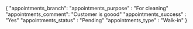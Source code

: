 {
    "appointments_branch":
    "appointments_purpose" : "For cleaning"
    "appointments_comment": "Customer is goood"
    "appointments_success" : "Yes"
    "appointments_status" : "Pending"
    "appointments_type" : "Walk-in"
}